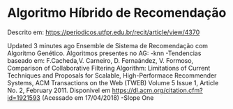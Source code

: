 # Algoritmo Híbrido de Recomendação

Descrito em:
https://periodicos.utfpr.edu.br/recit/article/view/4370

 Updated 3 minutes ago
Ensemble de Sistema de Recomendação com Algoritmo Genético.
Algoritmos presentes no AG:
-knn
-Tendencias baseado em: F.Cacheda,V. Carneiro, D. Fernaández, V. Formoso, Comparison of Collaborative Filtering Algorithm: Limitations of Current Techniques and Proposals for Scalable, High-Performace Recommender Systems, ACM Transactions on the Web (TWEB) Volume 5 Issue 1, Article No. 2, February 2011. Disponivel em https://dl.acm.org/citation.cfm?id=1921593 (Acessado em 17/04/2018) 
-Slope One
